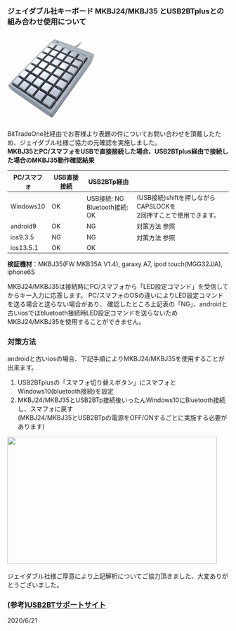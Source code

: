 ### ジェイダブル社キーボード MKBJ24/MKBJ35 とUSB2BTplusとの組み合わせ使用について

![ttt](../images/MKBJ35.jpg)

BitTradeOne社経由でお客様より表題の件についてお問い合わせを頂戴したため、ジェイダブル社様ご協力の元確認を実施しました。  
**MKBJ35とPC/スマフォをUSBで直接接続した場合、USB2BTplus経由で接続した場合のMKBJ35動作確認結果**  

|PC/スマフォ|USB直接接続|USB2BTp経由||
|---|---|---|---|
|Windows10|OK|USB接続: NG<br />Bluetooth接続: OK|(USB接続)shiftを押しながらCAPSLOCKを<br />2回押すことで使用できます。|
|android9|OK|NG|対策方法 参照|
|ios9.3.5|NG|NG|対策方法 参照|
|ios13.5.1|OK|OK||

**検証機材**：MKBJ35(FW MKB35A V1.4), garaxy A7, ipod touch(MGG32J/A), iphone6S  

MKBJ24/MKBJ35は接続時にPC/スマフォから「LED設定コマンド」を受信してからキー入力に応答します。
PC/スマフォのOSの違いによりLED設定コマンドを送る場合と送らない場合があり、
確認したところ上記表の「NG」、androidと古いiosではbluetooth接続時LED設定コマンドを送らないためMKBJ24/MKBJ35を使用することができません。  

### 対策方法

androidと古いiosの場合、下記手順によりMKBJ24/MKBJ35を使用することが出来ます。  
1. USB2BTplusの「スマフォ切り替えボタン」にスマフォとWindows10(bluetooth接続)を設定  
2. MKBJ24/MKBJ35とUSB2BTp接続後いったんWindows10にBluetooth接続し、スマフォに戻す<br />(MKBJ24/MKBJ35とUSB2BTpの電源をOFF/ONするごとに実施する必要があります)
<img src="http://sohta02.web.fc2.com/images/image84.jpg" width="477" height="289" border="0" />  

ジェイダブル社様ご厚意により上記解析についてご協力頂きました、大変ありがとうございました。  

### (参考)[USB2BTサポートサイト](http://sohta02.web.fc2.com/usb2bt.html)

2020/6/21
